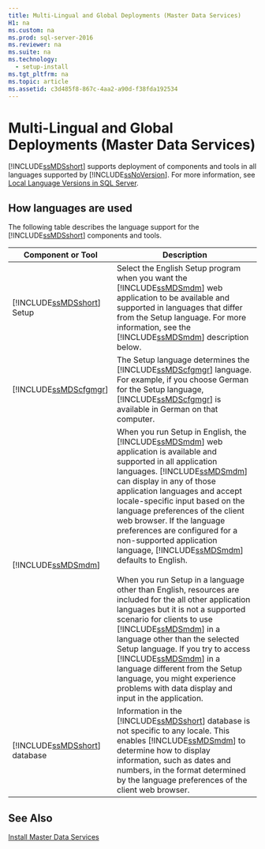 ```yaml
---
title: Multi-Lingual and Global Deployments (Master Data Services)
H1: na
ms.custom: na
ms.prod: sql-server-2016
ms.reviewer: na
ms.suite: na
ms.technology: 
  - setup-install
ms.tgt_pltfrm: na
ms.topic: article
ms.assetid: c3d485f8-867c-4aa2-a90d-f38fda192534
---
```

# Multi-Lingual and Global Deployments (Master Data Services)
  [!INCLUDE[ssMDSshort](../../Topics/TopicNameContainA/includes/ssMDSshort_md.md)] supports deployment of components and tools in all languages supported by [!INCLUDE[ssNoVersion](../../Topics/TopicNameContainA/includes/ssNoVersion_md.md)]. For more information, see [Local Language Versions in SQL Server](../../Topics/TopicNameNotContainA/Local-Language-Versions-in-SQL-Server.md).  
  
## How languages are used  
 The following table describes the language support for the [!INCLUDE[ssMDSshort](../../Topics/TopicNameContainA/includes/ssMDSshort_md.md)] components and tools.  
  
|Component or Tool|Description|  
|-----------------------|-----------------|  
|[!INCLUDE[ssMDSshort](../../Topics/TopicNameContainA/includes/ssMDSshort_md.md)] Setup|Select the English Setup program when you want the [!INCLUDE[ssMDSmdm](../../Topics/TopicNameContainA/includes/ssMDSmdm_md.md)] web application to be available and supported in languages that differ from the Setup language. For more information, see the [!INCLUDE[ssMDSmdm](../../Topics/TopicNameContainA/includes/ssMDSmdm_md.md)] description below.|  
|[!INCLUDE[ssMDScfgmgr](../../Topics/TopicNameContainA/includes/ssMDScfgmgr_md.md)]|The Setup language determines the [!INCLUDE[ssMDScfgmgr](../../Topics/TopicNameContainA/includes/ssMDScfgmgr_md.md)] language. For example, if you choose German for the Setup language, [!INCLUDE[ssMDScfgmgr](../../Topics/TopicNameContainA/includes/ssMDScfgmgr_md.md)] is available in German on that computer.|  
|[!INCLUDE[ssMDSmdm](../../Topics/TopicNameContainA/includes/ssMDSmdm_md.md)]|When you run Setup in English, the [!INCLUDE[ssMDSmdm](../../Topics/TopicNameContainA/includes/ssMDSmdm_md.md)] web application is available and supported in all application languages. [!INCLUDE[ssMDSmdm](../../Topics/TopicNameContainA/includes/ssMDSmdm_md.md)] can display in any of those application languages and accept locale-specific input based on the language preferences of the client web browser. If the language preferences are configured for a non-supported application language, [!INCLUDE[ssMDSmdm](../../Topics/TopicNameContainA/includes/ssMDSmdm_md.md)] defaults to English.<br /><br /> When you run Setup in a language other than English, resources are included for the all other application languages but it is not a supported scenario for clients to use [!INCLUDE[ssMDSmdm](../../Topics/TopicNameContainA/includes/ssMDSmdm_md.md)] in a language other than the selected Setup language. If you try to access [!INCLUDE[ssMDSmdm](../../Topics/TopicNameContainA/includes/ssMDSmdm_md.md)] in a language different from the Setup language, you might experience problems with data display and input in the application.|  
|[!INCLUDE[ssMDSshort](../../Topics/TopicNameContainA/includes/ssMDSshort_md.md)] database|Information in the [!INCLUDE[ssMDSshort](../../Topics/TopicNameContainA/includes/ssMDSshort_md.md)] database is not specific to any locale. This enables [!INCLUDE[ssMDSmdm](../../Topics/TopicNameContainA/includes/ssMDSmdm_md.md)] to determine how to display information, such as dates and numbers, in the format determined by the language preferences of the client web browser.|  
  
## See Also  
 [Install Master Data Services](../../Topics/TopicNameNotContainA/Install-Master-Data-Services.md)  
  
  